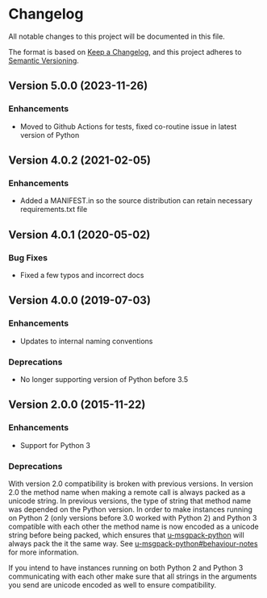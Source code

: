 # Changelog
All notable changes to this project will be documented in this file.

The format is based on [Keep a Changelog](https://keepachangelog.com/en/1.0.0/), and this project adheres to [Semantic Versioning](https://semver.org/spec/v2.0.0.html).

## Version 5.0.0 (2023-11-26)
### Enhancements
 * Moved to Github Actions for tests, fixed co-routine issue in latest version of Python

## Version 4.0.2 (2021-02-05)
### Enhancements
 * Added a MANIFEST.in so the source distribution can retain necessary requirements.txt file

## Version 4.0.1 (2020-05-02)
### Bug Fixes
 * Fixed a few typos and incorrect docs

## Version 4.0.0 (2019-07-03)
### Enhancements
 * Updates to internal naming conventions

### Deprecations
 * No longer supporting version of Python before 3.5

## Version 2.0.0 (2015-11-22)

### Enhancements
 * Support for Python 3

### Deprecations
With version 2.0 compatibility is broken with previous versions. In version 2.0 the method name when making a remote call is always packed as a unicode string. In previous versions, the type of string that method name was depended on the Python version. In order to make instances running on Python 2 (only versions before 3.0 worked with Python 2) and Python 3 compatible with each other the method name is now encoded as a unicode string before being packed, which ensures that [u-msgpack-python](https://github.com/vsergeev/u-msgpack-python) will always pack the it the same way. See [u-msgpack-python#behaviour-notes](https://github.com/vsergeev/u-msgpack-python#behavior-notes) for more information.

If you intend to have instances running on both Python 2 and Python 3 communicating with each other make sure that all strings in the arguments you send are unicode encoded as well to ensure compatibility.
